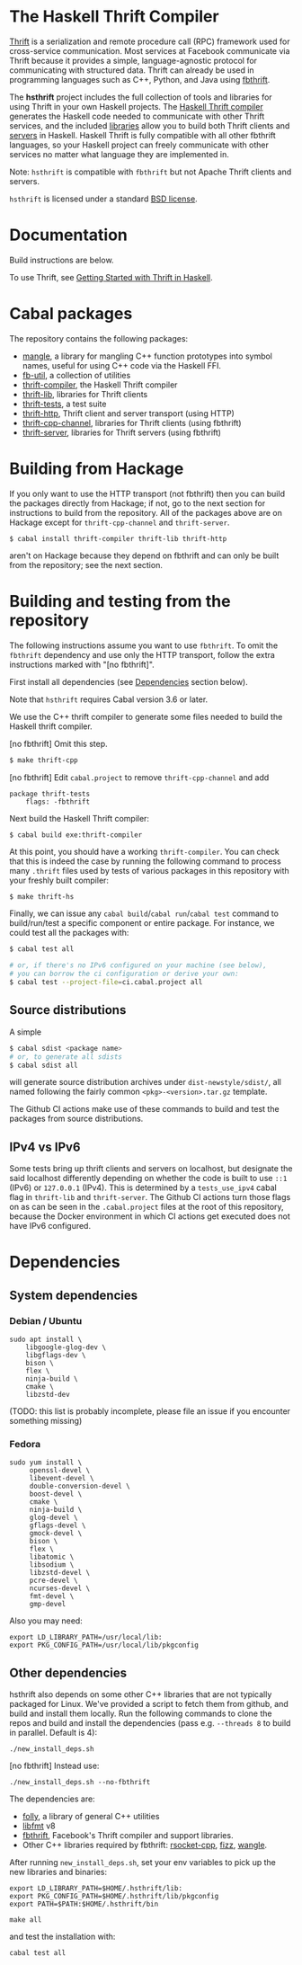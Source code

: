 # The Haskell Thrift Compiler

[Thrift](https://thrift.apache.org/static/files/thrift-20070401.pdf)
is a serialization and remote procedure call (RPC) framework used for
cross-service communication. Most services at Facebook communicate via
Thrift because it provides a simple, language-agnostic protocol for
communicating with structured data. Thrift can already be used in
programming languages such as C++, Python, and Java using
[fbthrift](https://github.com/facebook/fbthrift).

The **hsthrift** project includes the full collection of tools and
libraries for using Thrift in your own Haskell projects. The [Haskell
Thrift compiler](compiler) generates the Haskell
code needed to communicate with other Thrift services, and the
included [libraries](lib) allow you to build both
Thrift clients and [servers](server) in
Haskell. Haskell Thrift is fully compatible with all other fbthrift
languages, so your Haskell project can freely communicate with other
services no matter what language they are implemented in.

Note: `hsthrift` is compatible with `fbthrift` but not Apache
Thrift clients and servers.

`hsthrift` is licensed under a standard [BSD license](LICENSE).

# Documentation

Build instructions are below.

To use Thrift, see [Getting Started with Thrift in Haskell](docs/README.md).

# Cabal packages

The repository contains the following packages:

* [mangle](common/mangle), a library for mangling C++
  function prototypes into symbol names, useful for using C++ code via
  the Haskell FFI.
* [fb-util](common/util), a collection of utilities
* [thrift-compiler](compiler), the Haskell Thrift compiler
* [thrift-lib](lib), libraries for Thrift clients
* [thrift-tests](tests), a test suite
* [thrift-http](http), Thrift client and server transport (using HTTP)
* [thrift-cpp-channel](cpp-channel), libraries for Thrift clients (using fbthrift)
* [thrift-server](server), libraries for Thrift servers (using fbthrift)

# Building from Hackage

If you only want to use the HTTP transport (not fbthrift) then you can
build the packages directly from Hackage; if not, go to the next
section for instructions to build from the repository. All of the
packages above are on Hackage except for `thrift-cpp-channel` and
`thrift-server`.

```
$ cabal install thrift-compiler thrift-lib thrift-http
```

aren't on
Hackage because they depend on fbthrift and can only be built from the
repository; see the next section.

# Building and testing from the repository

The following instructions assume you want to use `fbthrift`. To omit
the `fbthrift` dependency and use only the HTTP transport, follow the
extra instructions marked with "[no fbthrift]".

First install all dependencies (see [Dependencies](#Dependencies) section below).

Note that `hsthrift` requires Cabal version 3.6 or later.

We use the C++ thrift compiler to generate some files needed to build
the Haskell thrift compiler.

[no fbthrift] Omit this step.

``` sh
$ make thrift-cpp
```

[no fbthrift] Edit `cabal.project` to remove `thrift-cpp-channel` and add

```
package thrift-tests
    flags: -fbthrift
```

Next build the Haskell Thrift compiler:

```
$ cabal build exe:thrift-compiler
```

At this point, you should have a working `thrift-compiler`. You can
check that this is indeed the case by running the following
command to process many `.thrift` files used by tests of various
packages in this repository with your freshly built compiler:

``` sh
$ make thrift-hs
```

Finally, we can issue any `cabal build`/`cabal run`/`cabal test`
command to build/run/test a specific component or entire package.
For instance, we could test all the packages with:

``` sh
$ cabal test all

# or, if there's no IPv6 configured on your machine (see below),
# you can borrow the ci configuration or derive your own:
$ cabal test --project-file=ci.cabal.project all
```

## Source distributions

A simple

``` sh
$ cabal sdist <package name>
# or, to generate all sdists
$ cabal sdist all
```

will generate source distribution archives under
`dist-newstyle/sdist/`, all named following the fairly common
`<pkg>-<version>.tar.gz` template.

The Github CI actions make use of these commands to build and test
the packages from source distributions.

## IPv4 vs IPv6

Some tests bring up thrift clients and servers on localhost, but
designate the said localhost differently depending on whether the
code is built to use `::1` (IPv6) or `127.0.0.1` (IPv4). This is
determined by a `tests_use_ipv4` cabal flag in `thrift-lib` and
`thrift-server`. The Github CI actions turn those flags on as can
be seen in the `.cabal.project` files at the root of this repository,
because the Docker environment in which CI actions get executed does
not have IPv6 configured.

# Dependencies

## System dependencies

### Debian / Ubuntu

```
sudo apt install \
    libgoogle-glog-dev \
    libgflags-dev \
    bison \
    flex \
    ninja-build \
    cmake \
    libzstd-dev
```

(TODO: this list is probably incomplete, please file an issue if you
encounter something missing)

### Fedora

```
sudo yum install \
     openssl-devel \
     libevent-devel \
     double-conversion-devel \
     boost-devel \
     cmake \
     ninja-build \
     glog-devel \
     gflags-devel \
     gmock-devel \
     bison \
     flex \
     libatomic \
     libsodium \
     libzstd-devel \
     pcre-devel \
     ncurses-devel \
     fmt-devel \
     gmp-devel
```

Also you may need:

```
export LD_LIBRARY_PATH=/usr/local/lib:
export PKG_CONFIG_PATH=/usr/local/lib/pkgconfig
```

## Other dependencies

hsthrift also depends on some other C++ libraries that are not
typically packaged for Linux. We've provided a script to fetch them
from github, and build and install them locally. Run the following
commands to clone the repos and build and install the dependencies
(pass e.g. `--threads 8` to build in parallel. Default is 4):

```
./new_install_deps.sh
```

[no fbthrift] Instead use:

```
./new_install_deps.sh --no-fbthrift
```

The dependencies are:

* [folly](https://github.com/facebook/folly), a library of general C++ utilities
* [libfmt](https://github.com/fmtlib/fmt/releases) v8
* [fbthrift](https://github.com/facebook/fbthrift), Facebook's Thrift compiler and support libraries.
* Other C++ libraries required by fbthrift: [rsocket-cpp](https://github.com/rsocket/rsocket-cpp), [fizz](https://github.com/facebookincubator/fizz), [wangle](https://github.com/facebook/wangle).

After running `new_install_deps.sh`, set your env variables to pick up the new libraries and binaries:

```
export LD_LIBRARY_PATH=$HOME/.hsthrift/lib:
export PKG_CONFIG_PATH=$HOME/.hsthrift/lib/pkgconfig
export PATH=$PATH:$HOME/.hsthrift/bin
```

```
make all
```

and test the installation with:
```
cabal test all
```
